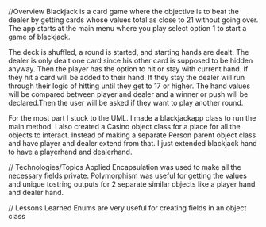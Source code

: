 //Overview
Blackjack is a card game where the objective is to beat the dealer by getting cards whose values total as close to 21 without going over. The app starts at the main menu where you play select option 1 to start a game of blackjack.

The deck is shuffled, a round is started, and starting hands are dealt. The dealer is only dealt one card since his other card is supposed to be hidden anyway. Then the player has the option to hit or stay with current hand. If they hit a card will be added to their hand. If they stay the dealer will run through their logic of hitting until they get to 17 or higher. The hand values will be compared between player and dealer and a winner or push will be declared.Then the user will be asked if they want to play another round.

For the most part I stuck to the UML. I made a blackjackapp class to run the main method. I also created a Casino object class for a place for all the objects to interact. Instead of making a separate Person parent object class and have player and dealer extend from that. I just extended blackjack hand to have a playerhand and dealerhand.



// Technologies/Topics Applied
Encapsulation was used to make all the necessary fields private.
Polymorphism was useful for getting the values and unique tostring outputs for 2 separate similar objects like a player hand and dealer hand.

// Lessons Learned
Enums are very useful for creating fields in an object class
